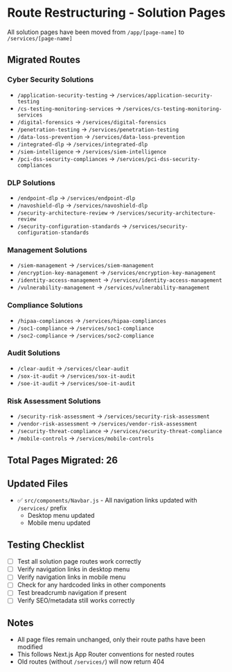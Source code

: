 # Route Restructuring - Solution Pages

All solution pages have been moved from `/app/[page-name]` to `/services/[page-name]`

## Migrated Routes

### Cyber Security Solutions
- `/application-security-testing` → `/services/application-security-testing`
- `/cs-testing-monitoring-services` → `/services/cs-testing-monitoring-services`
- `/digital-forensics` → `/services/digital-forensics`
- `/penetration-testing` → `/services/penetration-testing`
- `/data-loss-prevention` → `/services/data-loss-prevention`
- `/integrated-dlp` → `/services/integrated-dlp`
- `/siem-intelligence` → `/services/siem-intelligence`
- `/pci-dss-security-compliances` → `/services/pci-dss-security-compliances`

### DLP Solutions
- `/endpoint-dlp` → `/services/endpoint-dlp`
- `/navoshield-dlp` → `/services/navoshield-dlp`
- `/security-architecture-review` → `/services/security-architecture-review`
- `/security-configuration-standards` → `/services/security-configuration-standards`

### Management Solutions
- `/siem-management` → `/services/siem-management`
- `/encryption-key-management` → `/services/encryption-key-management`
- `/identity-access-management` → `/services/identity-access-management`
- `/vulnerability-management` → `/services/vulnerability-management`

### Compliance Solutions
- `/hipaa-compliances` → `/services/hipaa-compliances`
- `/soc1-compliance` → `/services/soc1-compliance`
- `/soc2-compliance` → `/services/soc2-compliance`

### Audit Solutions
- `/clear-audit` → `/services/clear-audit`
- `/sox-it-audit` → `/services/sox-it-audit`
- `/soe-it-audit` → `/services/soe-it-audit`

### Risk Assessment Solutions
- `/security-risk-assessment` → `/services/security-risk-assessment`
- `/vendor-risk-assessment` → `/services/vendor-risk-assessment`
- `/security-threat-compliance` → `/services/security-threat-compliance`
- `/mobile-controls` → `/services/mobile-controls`

## Total Pages Migrated: 26

## Updated Files
- ✅ `src/components/Navbar.js` - All navigation links updated with `/services/` prefix
  - Desktop menu updated
  - Mobile menu updated

## Testing Checklist
- [ ] Test all solution page routes work correctly
- [ ] Verify navigation links in desktop menu
- [ ] Verify navigation links in mobile menu
- [ ] Check for any hardcoded links in other components
- [ ] Test breadcrumb navigation if present
- [ ] Verify SEO/metadata still works correctly

## Notes
- All page files remain unchanged, only their route paths have been modified
- This follows Next.js App Router conventions for nested routes
- Old routes (without `/services/`) will now return 404
